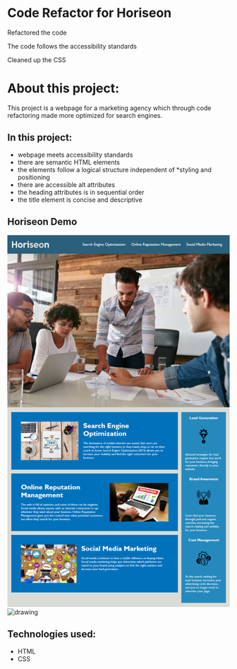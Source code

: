 # Code Refactor for Horiseon

Refactored the code

The code follows the accessibility standards

Cleaned up the CSS

# About this project:
This project is a webpage for a marketing agency which through code refactoring made more optimized for search engines.


## In this project:


- webpage meets accessibility standards
-  there are semantic HTML elements
- the elements follow a logical structure independent of *styling and positioning
- there are accessible alt attributes
- the heading attributes is in sequential order
- the title element is concise and descriptive

## Horiseon Demo
![Horiseon Demo](https://github.com/sindhu-sp/Challenge1/blob/main/assets/images/horiseon.jpg )
<img src="drawing.jpg" alt="drawing" width="200"/>

## Technologies used:
- HTML
- CSS
